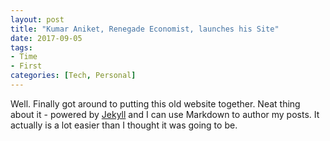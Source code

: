 ```yaml
---
layout: post
title: "Kumar Aniket, Renegade Economist, launches his Site"
date: 2017-09-05
tags:
- Time
- First
categories: [Tech, Personal]
---
```


Well. Finally got around to putting this old website together. Neat thing about it - powered by [Jekyll](http://jekyllrb.com) and I can use Markdown to author my posts. It actually is a lot easier than I thought it was going to be.
